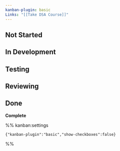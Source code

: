 ```yaml
---
kanban-plugin: basic
Links: "[[Take DSA Course]]"
---
```


## Not Started



## In Development



## Testing



## Reviewing



## Done

**Complete**




%% kanban:settings
```
{"kanban-plugin":"basic","show-checkboxes":false}
```
%%